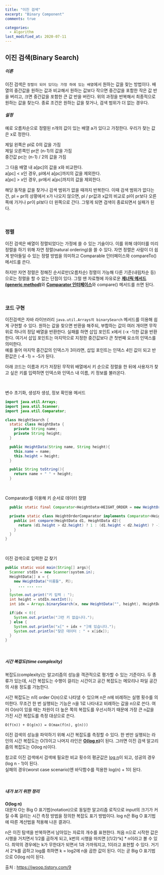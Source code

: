 ```yaml
---
title: "이진 검색"
excerpt: "Binary Component"
comments: true

categories:
  - Algorithm
last_modified_at: 2020-07-11
---
```

## 이진 검색(Binary Search)
##### 이론
이진 검색은 `정렬이 되어 있다는 가정 하에 있는 배열`에서 원하는 값을 찾는 방법이다.
배열의 중간값을 원하는 값과 비교해서 원하는 값보다 작으면 중간값을 포함한 작은 값 반을 버리고, 크면 중간값을 포함한 큰 값 반을 버린다.
위의 과정을 반복해서 최종적으로 원하는 값을 찾는다.
종료 조건은 원하는 값을 찾거나, 검색 범위가 더 없는 경우다.

##### 설정
예로 오름차순으로 정렬된 n개의 값이 있는 배열 a가 있다고 가정한다.
우리가 찾는 값은 x로 정한다.

제일 왼쪽은 pl로 0의 값을 가짐   
제일 오른쪽인 pr은 (n-1)의 값을 가짐   
중간값 pc는 (n-1) / 2의 값을 가짐   

그 다음 배열 내 a[pc]의 값을 x와 비교한다.   
a[pc] < x인 경우, pl에서 a[pc]까지의 값을 제외한다.   
a[pc] > x인 경우, pr에서 a[pc]까지의 값을 제외한다.

해당 동작을 값을 찾거나 검색 범위가 없을 때까지 반복한다.
이때 검색 범위가 없다는 건, pl = pr의 상황에서 x가 나오지 않으면, pl / pr값과 x값의 비교로 pl이 pr보다 오른쪽에 가거나 pr이 pl보다 더 왼쪽으로 간다.
그렇게 되면 검색이 종료되면서 실패가 된다.

<br>

### 정렬
이진 검색은 배열이 정렬되었다는 가정에 쓸 수 있는 기술이다.
이를 위해 데이터를 미리 정렬을 하기 위해 자연 정렬(natural ordering)을 쓸 수 있다.
자연 정렬은 사람이 더 쉽게 받아들일 수 있는 정렬 방법을 의미하고 Comparable<T> 인터페이스와 compareTo() 메서드를 쓴다.

하지만 자연 정렬은 정해진 순서로만(오름차순) 정렬이 가능해 다른 기준(내림차순 등)으로는 정렬을 할 수 없는 단점이 있다.
그럴 땐 자료형에 자유로운 <u>**제너릭 메서드(generic method)**</u>와 <u>**Comparator 인터페이스**</u>와 compare() 메서드를 쓰면 된다.

<br>

### 코드 구현
이진검색은 자바 라이브러리 `java.util.Arrays의 binarySearch` 메서드를 이용해 쉽게 구현할 수 있다.
원하는 값을 찾으면 반환을 해주되, 부합하는 값이 여러 개이면 무작위로 하나의 정답 배열을 반환한다.
실패를 하면 삽입 포인트 x에서 (-x -1)한 값을 반환한다.
여기서 삽입 포인트는 마지막으로 지정한 중간값보다 큰 첫번째 요소의 인덱스를 의미한다.   
예를 들어 마지막 중간값의 인덱스가 3이라면, 삽입 포인트는 인덱스 4인 값이 되고 반환값은 (-4 -1) = -5가 된다.

아래 코드는 이름과 키가 저장된 무작위 배열에서 키 순으로 정렬을 한 뒤에 사용자가 찾고 싶은 키를 입력하면 인덱스와 인덱스 내 이름, 키 정보를 불러온다.

<br>

변수 초기화, 생성자 생성, 정보 확인용 메서드
```java
import java.util.Arrays;
import java.util.Scanner;
import java.util.Comparator;

class HeightSearch {
  static class HeightData {
    private String name;
    private String height;
  }

  public HeightData(String name, String height){
    this.name = name;
    this.height = height;
  }

  public String toString(){
    return name + " " + height;
  }
```

<br>

Comparator를 이용해 키 순서로 데이터 정렬
```java
  public static final Comparator<HeightData>HEIGHT_ORDER = new HeightOrderComparator();

  private static class HeightOrderComparator implements Comparator<HeightData> {
    public int compare(HeightData d1, HeightData d2){
      return (d1.height > d2.height) ? 1 : (d1.height < d2.height) ? -1 : 0;
    }
  }
}
```

<br>

이진 검색으로 입력한 값 찾기
```java
public static void main(String[] args){
  Scanner stdIn = new Scanner(system.in);
  HeightData[] x = {
    new HeightData("이름들", 키);
      ... ... ...
  }
  System.out.print("키 입력 : ");
  int height = stdIn.nextInt();
  int idx = Arrays.binarySearch(x, new HeightData("", height), HeightData.HEIGHT_ORDER);

  if(idx < 0){
    System.out.println("그런 키 없습니다.");
  } else {
    System.out.println("x[" + idx + "]에 있습니다.");
    System.out.println("찾은 데이터 : " + x[idx]);
  }
}
```

<br>

##### 시간 복잡도(time complexity)
복잡도(complexity)는 알고리즘의 성능을 객관적으로 평가할 수 있는 기준이다.
두 종류가 있는데, 시간 복잡도는 수행이 걸리는 시간이고 공간 복잡도는 메모리나 파일 공간의 사용 정도를 가늠한다.

시간 복잡도는 n의 order O(n)으로 나타낼 수 있으며 n은 n에 비례하는 실행 횟수를 의미한다.
무조건 한 번 실행되는 기능은 n을 1로 나타내고 비례하는 값을 n으로 쓴다.
여러 O(n)이 있을 때는 차원이 더 높은 쪽의 복잡도를 우선시하기 때문에 가장 큰 n값을 가진 시간 복잡도를 측정 대상으로 쓴다.

`O(f(n)) + O(g(n)) = O(max(f(n), g(n)))`

이진 검색의 성능을 파악하기 위해 시간 복잡도를 측정할 수 있다.
한 번만 실행되는 라인의 시간 복잡도는 O(1)이고 나머지 라인은 <u>**O(log n)**</u>이 된다.
그러면 이진 검색 알고리즘의 복잡도는 O(log n)이다.

참고로 이진 검색에서 검색에 필요한 비교 횟수의 평균값은 <u>log n</u>이 되고,
성공의 경우 (log n - 1)이 된다.   
실패의 경우(worst case scenario)엔 바닥함수를 적용한 log(n) + 1이 된다.

<br>

##### 내가 보기 위한 정리
<b>O(log n)</b>   
대문자 O는 Big O 표기법(notation)으로 동일한 알고리즘 로직으로 input의 크기가 커질 수록 걸리는 시간 측정 방법을 정의한 복잡도 표기 방법이다. log n은 Big O 표기법에 따른 계산법을 적용해 나온 결과다.   

n은 이진 탐색을 반복하면서 남아있는 자료의 개수를 표현한다.
처음 n으로 시작한 값은 시행을 거치면서 1/2를 곱하게 되고, k번의 시행을 마치면 [(1/2)^k] * n이라고 볼 수 있다. 최악의 경우에는 k가 무한대가 되면서 1과 가까워지고, 1이라고 표현할 수 있다.
거기서 2^k를 곱하고 log를 취하면 k = log2에 n을 곱한 값이 된다.
이는 곧 Big O 표기법으로 O(log n)이 된다.

출처 : <https://jwoop.tistory.com/9>
